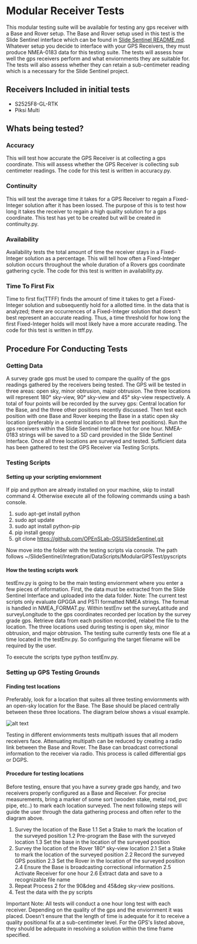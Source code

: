 # Modular Receiver Tests
This modular testing suite will be available for testing any gps receiver with a Base and Rover setup. The Base and Rover setup used in this test is the Slide Sentinel interface which can be found in [Slide Sentinel README.md](https://github.com/OPEnSLab-OSU/SlideSentinel/blob/TheRealReadingGPSData/README.md). Whatever setup you decide to interface with your GPS Receivers, they must produce NMEA-0183 data for this testing suite. The tests will assess how well the gps receivers perform and what enviornments they are suitable for. The tests will also assess whether they can retain a sub-centimeter reading which is a necessary for the Slide Sentinel project. 

## Receivers Included in initial tests	
* S2525F8-GL-RTK
* Piksi Multi 

## Whats being tested?
### Accuracy
This will test how accurate the GPS Receiver is at collecting a gps coordinate. This will assess whether the GPS Receiver is collecting sub centimeter readings. The code for this test is written in accuracy.py.
### Continuity
This will test the average time it takes for a GPS Receiver to regain a Fixed-Integer solution after it has been lossed. The purpose of this is to test how long it takes the receiver to regain a high quality solution for a gps coordinate. This test has yet to be created but will be created in continuity.py.
### Availability
Availability tests the total amount of time the receiver stays in a Fixed-Integer solution as a percentage. This will tell how often a Fixed-Integer solution occurs throughout the whole duration of a Rovers gps coordinate gathering cycle. The code for this test is written in availability.py.
### Time To First Fix 
Time to first fix(TTFF) finds the amount of time it takes to get a Fixed-Integer solution and subsequently hold for a allotted time. In the data that is analyzed; there are occurrences of a Fixed-Integer solution that doesn't best represent an accurate reading. Thus, a time threshold for how long the first Fixed-Integer holds will most likely have a more accurate reading. The code for this test is written in ttff.py. 
## Procedure For Conducting Tests
### Getting Data
A survey grade gps must be used to compare the quality of the gps readings gathered by the receivers being tested. The GPS will be tested in three areas: open sky, minor obtrusion, major obtrusion. The three locations will represent 180&deg; sky-view, 90&deg; sky-view and 45&deg; sky-view respectively. A total of four points will be recorded by the survey gps: Central location for the Base, and the three other positions recently discussed. Then test each position with one Base and Rover keeping the Base in a static open sky location (preferably in a central location to all three test positions). Run the gps receivers within the Slide Sentinel interface hot for one hour. NMEA-0183 strings will be saved to a SD card provided in the Slide Sentinel Interface. Once all three locations are surveyed and tested. Sufficient data has been gathered to test the GPS Receiver via Testing Scripts.
### Testing Scripts
#### Setting up your scripting enviornment
If pip and python are already installed on your machine, skip to install command 4. Otherwise execute all of the following commands using a bash console. 
1. sudo apt-get install python
1. sudo apt update
1. sudo apt install python-pip
1. pip install geopy
1. git clone https://github.com/OPEnSLab-OSU/SlideSentinel.git </br>

Now move into the folder with the testing scripts via console. The path follows ~/SlideSentinel/Integration/DataScripts/ModularGPSTest/pyscripts 
#### How the testing scripts work
testEnv.py is going to be the main testing enviornment where you enter a few pieces of information. First, the data must be extracted from the Slide Sentinel Interface and uploaded into the data folder. Note: The current test scripts only evaluate GPGGA and PSTI formatted NMEA strings. The format is handled in NMEA_FORMAT.py. Within testEnv set the surveyLatitude and surveyLongitude to the gps coordinates recorded per location by the survey grade gps. Retrieve data from each position recorded, relabel the file to the location. The three locations used during testing is open sky, minor obtrusion, and major obtrusion. The testing suite currently tests one file at a time located in the testEnv.py. So configuring the target filename will be required by the user. 

To execute the scripts type python testEnv.py. 
### Setting up GPS Testing Grounds
#### Finding test locations
Preferably, look for a location that suites all three testing enviornments with an open-sky location for the Base. The Base should be placed centrally between these three locations. The diagram below shows a visual example.  

![alt text](https://github.com/OPEnSLab-OSU/SlideSentinel/blob/TheRealReadingGPSData/Documentation/images/fieldDiagram.PNG)

Testing in different enviornments tests multipath issues that all modern receivers face. Attenuating multipath can be reduced by creating a radio link between the Base and Rover. The Base can broadcast correctional information to the receiver via radio. This process is called differential gps or DGPS. 
#### Procedure for testing locations 
Before testing, ensure that you have a survey grade gps handy, and two receivers properly configured as a Base and Receiver. For precise measurements, bring a marker of some sort (wooden stake, metal rod, pvc pipe, etc..) to mark each location surveyed. The next following steps will guide the user through the data gathering process and often refer to the diagram above. 
1. Survey the location of the Base
  1.1 Set a Stake to mark the location of the surveyed position
  1.2 Pre-program the Base with the surveyed location
  1.3 Set the base in the location of the surveyed position 
2. Survey the location of the Rover 180&deg; sky-view location
  2.1 Set a Stake to mark the location of the surveyed position
  2.2 Record the surveyed GPS position
  2.3 Set the Rover in the location of the surveyed position
  2.4 Ensure the Base is broadcasting correctional information
  2.5 Activate Receiver for one hour 
  2.6 Extract data and save to a recognizable file name
3. Repeat Process 2 for the 90&deg and 45&deg sky-view positions.
4. Test the data with the py scripts

Important Note: All tests will conduct a one hour long test with each receiver. Depending on the quality of the gps and the enviornment it was placed. Doesn't ensure that the length of time is adequate for it to receive a quality positional fix at a sub-centimeter level. For the GPS's listed above, they should be adequate in resolving a solution within the time frame specified.

